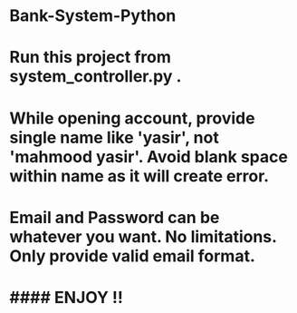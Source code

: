 # Bank-System-Python

# Run this project from system_controller.py .

# While opening account, provide single name like 'yasir', not 'mahmood yasir'. Avoid blank space within name as it will create error.

# Email and Password can be whatever you want. No limitations. Only provide valid email format.


# #### ENJOY !! ####
